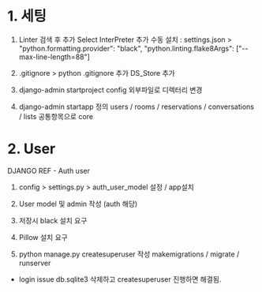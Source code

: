 # 1. 세팅

1. Linter 검색 후 추가
   Select InterPreter 추가
   수동 설치 :
   settings.json >
   "python.formatting.provider": "black",
   "python.linting.flake8Args": ["--max-line-length=88"]

2. .gitignore >
   python .gitignore 추가
   DS_Store 추가

3. django-admin startproject config
   외부파일로 디렉터리 변경

4. django-admin startapp 정의
   users / rooms / reservations / conversations / lists
   공통항목으로 core

# 2. User

DJANGO REF - Auth user

1. config > settings.py > auth_user_model 설정 / app설치

2. User model 및 admin 작성 (auth 해당)

3. 저장시 black 설치 요구

4. Pillow 설치 요구

5. python manage.py
   createsuperuser 작성
   makemigrations / migrate / runserver

- login issue db.sqlite3 삭제하고 createsuperuser 진행하면 해결됨.
